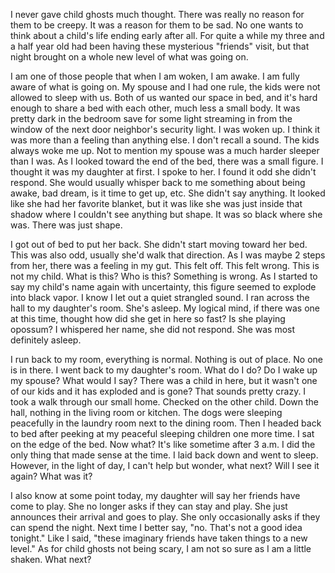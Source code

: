 I never gave child ghosts much thought. There was really no reason for them to be creepy. It was a reason for them to be sad. No one wants to think about a child's life ending early after all. For quite a while my three and a half year old had been having these mysterious "friends" visit, but that night brought on a whole new level of what was going on. 

I am one of those people that when I am woken, I am awake. I am fully aware of what is going on. My spouse and I had one rule, the kids were not allowed to sleep with us. Both of us wanted our space in bed, and it's hard enough to share a bed with each other, much less a small body. It was pretty dark in the bedroom save for some light streaming in from the window of the next door neighbor's security light. I was woken up. I think it was more than a feeling than anything else. I don't recall a sound. The kids always woke me up. Not to mention my spouse was a much harder sleeper than I was. As I looked toward the end of the bed, there was a small figure. I thought it was my daughter at first. I spoke to her. I found it odd she didn't respond. She would usually whisper back to me something about being awake, bad dream, is it time to get up, etc. She didn't say anything. It looked like she had her favorite blanket, but it was like she was just inside that shadow where I couldn't see anything but shape. It was so black where she was. There was just shape. 

I got out of bed to put her back. She didn't start moving toward her bed. This was also odd, usually she'd walk that direction. As I was maybe 2 steps from her, there was a feeling in my gut. This felt off. This felt wrong. This is not my child. What is this? Who is this? Something is wrong. As I started to say my child's name again with uncertainty, this figure seemed to explode into black vapor. I know I let out a quiet strangled sound. I ran across the hall to my daughter's room. She's asleep. My logical mind, if there was one at this time, thought how did she get in here so fast? Is she playing opossum? I whispered her name, she did not respond. She was most definitely asleep. 

I run back to my room, everything is normal. Nothing is out of place. No one is in there. I went back to my daughter's room. What do I do? Do I wake up my spouse? What would I say? There was a child in here, but it wasn't one of our kids and it has exploded and is gone? That sounds pretty crazy. I took a walk through our small home. Checked on the other child. Down the hall, nothing in the living room or kitchen. The dogs were sleeping peacefully in the laundry room next to the dining room. Then I headed back to bed after peeking at my peaceful sleeping children one more time. I sat on the edge of the bed. Now what? It's like sometime after 3 a.m. I did the only thing that made sense at the time. I laid back down and went to sleep. However, in the light of day, I can't help but wonder, what next? Will I see it again? What was it? 

I also know at some point today, my daughter will say her friends have come to play. She no longer asks if they can stay and play. She just announces their arrival and goes to play. She only occasionally asks if they can spend the night. Next time I better say, "no.  That's not a good idea tonight." Like I said, "these imaginary friends have taken things to a new level." As for child ghosts not being scary, I am not so sure as I am a little shaken. What next?